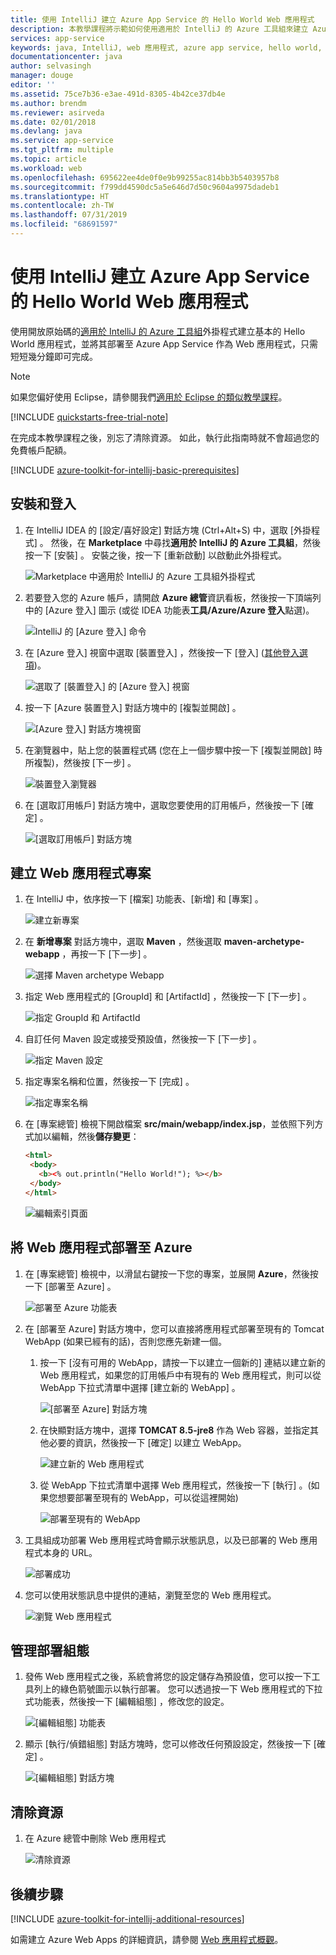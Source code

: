 ```yaml
---
title: 使用 IntelliJ 建立 Azure App Service 的 Hello World Web 應用程式
description: 本教學課程將示範如何使用適用於 IntelliJ 的 Azure 工具組來建立 Azure 的 Hello World Web 應用程式。
services: app-service
keywords: java, IntelliJ, web 應用程式, azure app service, hello world, 快速入門
documentationcenter: java
author: selvasingh
manager: douge
editor: ''
ms.assetid: 75ce7b36-e3ae-491d-8305-4b42ce37db4e
ms.author: brendm
ms.reviewer: asirveda
ms.date: 02/01/2018
ms.devlang: java
ms.service: app-service
ms.tgt_pltfrm: multiple
ms.topic: article
ms.workload: web
ms.openlocfilehash: 695622ee4de0f0e9b99255ac814bb3b5403957b8
ms.sourcegitcommit: f799dd4590dc5a5e646d7d50c9604a9975dadeb1
ms.translationtype: HT
ms.contentlocale: zh-TW
ms.lasthandoff: 07/31/2019
ms.locfileid: "68691597"
---
```

# <a name="create-a-hello-world-web-app-for-azure-app-service-using-intellij"></a>使用 IntelliJ 建立 Azure App Service 的 Hello World Web 應用程式

使用開放原始碼的[適用於 IntelliJ 的 Azure 工具組](https://plugins.jetbrains.com/plugin/8053)外掛程式建立基本的 Hello World 應用程式，並將其部署至 Azure App Service 作為 Web 應用程式，只需短短幾分鐘即可完成。

> [!NOTE]
>
> 如果您偏好使用 Eclipse，請參閱我們[適用於 Eclipse 的類似教學課程][eclipse-hello-world]。
>
>[!INCLUDE [quickstarts-free-trial-note](../includes/quickstarts-free-trial-note.md)]
>
> 在完成本教學課程之後，別忘了清除資源。 如此，執行此指南時就不會超過您的免費帳戶配額。
>

[!INCLUDE [azure-toolkit-for-intellij-basic-prerequisites](../includes/azure-toolkit-for-intellij-basic-prerequisites.md)]

## <a name="installation-and-sign-in"></a>安裝和登入

1. 在 IntelliJ IDEA 的 [設定/喜好設定] 對話方塊 (Ctrl+Alt+S) 中，選取 [外掛程式]  。 然後，在 **Marketplace** 中尋找**適用於 IntelliJ 的 Azure 工具組**，然後按一下 [安裝]  。 安裝之後，按一下 [重新啟動]  以啟動此外掛程式。 

   ![Marketplace 中適用於 IntelliJ 的 Azure 工具組外掛程式][marketplace]

2. 若要登入您的 Azure 帳戶，請開啟 **Azure 總管**資訊看板，然後按一下頂端列中的 [Azure 登入]  圖示 (或從 IDEA 功能表**工具/Azure/Azure 登入**點選)。

   ![IntelliJ 的 [Azure 登入] 命令][I01]

3. 在 [Azure 登入]  視窗中選取 [裝置登入]  ，然後按一下 [登入]  ([其他登入選項](azure-toolkit-for-intellij-sign-in-instructions.md))。

   ![選取了 [裝置登入] 的 [Azure 登入] 視窗][I02]

4. 按一下 [Azure 裝置登入]  對話方塊中的 [複製並開啟]  。

   ![[Azure 登入] 對話方塊視窗][I03]

5. 在瀏覽器中，貼上您的裝置程式碼 (您在上一個步驟中按一下 [複製並開啟]  時所複製)，然後按 [下一步]  。

   ![裝置登入瀏覽器][I04]

6. 在 [選取訂用帳戶]  對話方塊中，選取您要使用的訂用帳戶，然後按一下 [確定]  。

   ![[選取訂用帳戶] 對話方塊][I05]

## <a name="creating-web-app-project"></a>建立 Web 應用程式專案

1. 在 IntelliJ 中，依序按一下 [檔案]  功能表、[新增]  和 [專案]  。

   ![建立新專案][file-new-project]

2. 在 **新增專案** 對話方塊中，選取 **Maven** ，然後選取 **maven-archetype-webapp** ，再按一下 [下一步]  。

   ![選擇 Maven archetype Webapp][maven-archetype-webapp]

3. 指定 Web 應用程式的 [GroupId]  和 [ArtifactId]  ，然後按一下 [下一步]  。

   ![指定 GroupId 和 ArtifactId][groupid-and-artifactid]

4. 自訂任何 Maven 設定或接受預設值，然後按一下 [下一步]  。

   ![指定 Maven 設定][maven-options]

5. 指定專案名稱和位置，然後按一下 [完成]  。

   ![指定專案名稱][project-name]

6. 在 [專案總管] 檢視下開啟檔案 **src/main/webapp/index.jsp**，並依照下列方式加以編輯，然後**儲存變更**：

   ```html
   <html>
    <body>
      <b><% out.println("Hello World!"); %></b>
    </body>
   </html>
   ```

   ![編輯索引頁面][edit-index-page]

## <a name="deploying-web-app-to-azure"></a>將 Web 應用程式部署至 Azure

1. 在 [專案總管] 檢視中，以滑鼠右鍵按一下您的專案，並展開 **Azure**，然後按一下 [部署至 Azure]  。

   ![部署至 Azure 功能表][deploy-to-azure-menu]

1. 在 [部署至 Azure] 對話方塊中，您可以直接將應用程式部署至現有的 Tomcat WebApp (如果已經有的話)，否則您應先新建一個。
   1. 按一下 [沒有可用的 WebApp，請按一下以建立一個新的]  連結以建立新的 Web 應用程式，如果您的訂用帳戶中有現有的 Web 應用程式，則可以從 WebApp 下拉式清單中選擇 [建立新的 WebApp]  。

      ![[部署至 Azure] 對話方塊][deploy-to-azure-dialog]

   1. 在快顯對話方塊中，選擇 **TOMCAT 8.5-jre8** 作為 Web 容器，並指定其他必要的資訊，然後按一下 [確定]  以建立 WebApp。

      ![建立新的 Web 應用程式][create-new-web-app-dialog]

   1. 從 WebApp 下拉式清單中選擇 Web 應用程式，然後按一下 [執行]  。(如果您想要部署至現有的 WebApp，可以從這裡開始)

      ![部署至現有的 WebApp][deploy-to-existing-webapp]

1. 工具組成功部署 Web 應用程式時會顯示狀態訊息，以及已部署的 Web 應用程式本身的 URL。

   ![部署成功][successfully-deployed]

1. 您可以使用狀態訊息中提供的連結，瀏覽至您的 Web 應用程式。

   ![瀏覽 Web 應用程式][browse-web-app]

## <a name="managing-deploy-configurations"></a>管理部署組態

1. 發佈 Web 應用程式之後，系統會將您的設定儲存為預設值，您可以按一下工具列上的綠色箭號圖示以執行部署。 您可以透過按一下 Web 應用程式的下拉式功能表，然後按一下 [編輯組態]  ，修改您的設定。

   ![[編輯組態] 功能表][edit-configuration-menu]

1. 顯示 [執行/偵錯組態]  對話方塊時，您可以修改任何預設設定，然後按一下 [確定]  。

   ![[編輯組態] 對話方塊][edit-configuration-dialog]

## <a name="cleaning-up-resources"></a>清除資源

1. 在 Azure 總管中刪除 Web 應用程式

     ![清除資源][clean-resources]

## <a name="next-steps"></a>後續步驟

[!INCLUDE [azure-toolkit-for-intellij-additional-resources](../includes/azure-toolkit-for-intellij-additional-resources.md)]

如需建立 Azure Web Apps 的詳細資訊，請參閱 [Web 應用程式概觀]。

<!-- URL List -->

[Azure Toolkit for IntelliJ]: azure-toolkit-for-intellij.md
[Azure Toolkit for Eclipse]: ../eclipse/azure-toolkit-for-eclipse.md
[eclipse-hello-world]: ../eclipse/azure-toolkit-for-eclipse-create-hello-world-web-app.md
[Web 應用程式概觀]: /azure/app-service/app-service-web-overview
[Apache Tomcat]: http://tomcat.apache.org/
[Jetty]: http://www.eclipse.org/jetty/
[Legacy Version]: azure-toolkit-for-intellij-create-hello-world-web-app-legacy-version.md
[intelliJ-sign-in-instructions]: azure-toolkit-for-intellij-sign-in-instructions.md

<!-- IMG List -->
[marketplace]:./media/azure-toolkit-for-intellij-create-hello-world-web-app/marketplace.png
[file-new-project]: ./media/azure-toolkit-for-intellij-create-hello-world-web-app/file-new-project.png
[maven-archetype-webapp]: ./media/azure-toolkit-for-intellij-create-hello-world-web-app/maven-archetype-webapp.png
[groupid-and-artifactid]: ./media/azure-toolkit-for-intellij-create-hello-world-web-app/groupid-and-artifactid.png
[maven-options]: ./media/azure-toolkit-for-intellij-create-hello-world-web-app/maven-options.png
[project-name]: ./media/azure-toolkit-for-intellij-create-hello-world-web-app/project-name.png
[open-index-page]: ./media/azure-toolkit-for-intellij-create-hello-world-web-app/open-index-page.png
[edit-index-page]: ./media/azure-toolkit-for-intellij-create-hello-world-web-app/edit-index-page.png
[deploy-to-azure-menu]: ./media/azure-toolkit-for-intellij-create-hello-world-web-app/run-on-web-app-menu.png
[deploy-to-azure-dialog]: ./media/azure-toolkit-for-intellij-create-hello-world-web-app/run-on-web-app-dialog.png
[deploy-to-existing-webapp]: ./media/azure-toolkit-for-intellij-create-hello-world-web-app/deploy-to-existing-webapp.png
[create-new-web-app-dialog]: ./media/azure-toolkit-for-intellij-create-hello-world-web-app/create-new-web-app-dialog.png
[successfully-deployed]: ./media/azure-toolkit-for-intellij-create-hello-world-web-app/successfully-deployed.png
[browse-web-app]: ./media/azure-toolkit-for-intellij-create-hello-world-web-app/browse-web-app.png
[edit-configuration-menu]: ./media/azure-toolkit-for-intellij-create-hello-world-web-app/edit-configuration-menu.png
[edit-configuration-dialog]: ./media/azure-toolkit-for-intellij-create-hello-world-web-app/edit-configuration-dialog.png
[clean-resources]: ./media/azure-toolkit-for-intellij-create-hello-world-web-app/clean-resource.png
[I01]: media/azure-toolkit-for-intellij-sign-in-instructions/I01.png
[I02]: media/azure-toolkit-for-intellij-sign-in-instructions/I02.png
[I03]: media/azure-toolkit-for-intellij-sign-in-instructions/I03.png
[I04]: media/azure-toolkit-for-intellij-sign-in-instructions/I04.png
[I05]: media/azure-toolkit-for-intellij-sign-in-instructions/I05.png
